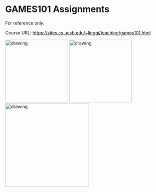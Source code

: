 # GAMES101 Assignments

For reference only.

Course URL: https://sites.cs.ucsb.edu/~lingqi/teaching/games101.html

<img src="https://github.com/yuan-xiaohan/GAMES101-Assignments/blob/main/Homework2/%E6%8F%90%E9%AB%98%E9%A2%98.png" alt="drawing" width="200"> <img src="https://github.com/yuan-xiaohan/GAMES101-Assignments/blob/main/Homework3/images/texture.png" alt="drawing" width="200">
<img src="https://github.com/yuan-xiaohan/GAMES101-Assignments/blob/main/Homework5/RayTracing.png" alt="drawing" width="267">
